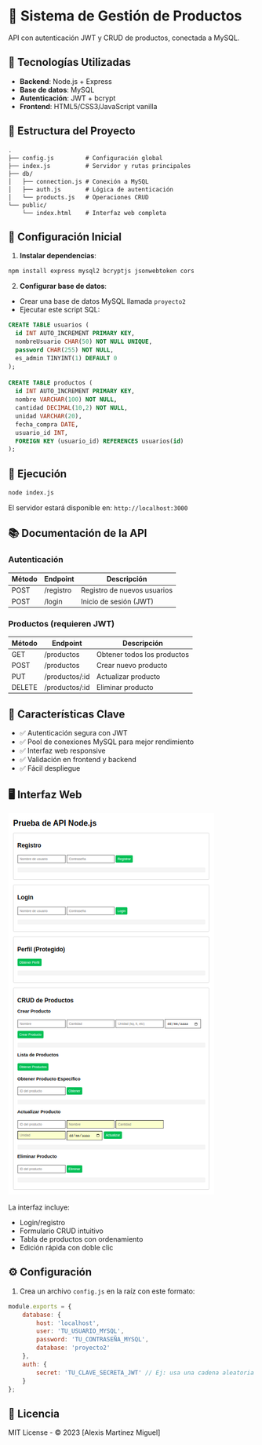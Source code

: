 # 🛒 Sistema de Gestión de Productos

API con autenticación JWT y CRUD de productos, conectada a MySQL.

## 🚀 Tecnologías Utilizadas
- **Backend**: Node.js + Express
- **Base de datos**: MySQL
- **Autenticación**: JWT + bcrypt
- **Frontend**: HTML5/CSS3/JavaScript vanilla

## 📂 Estructura del Proyecto
```plaintext
.
├── config.js         # Configuración global
├── index.js          # Servidor y rutas principales
├── db/
│   ├── connection.js # Conexión a MySQL
│   ├── auth.js       # Lógica de autenticación
│   └── products.js   # Operaciones CRUD
└── public/
    └── index.html    # Interfaz web completa
```

## 🔧 Configuración Inicial

1. **Instalar dependencias**:
```bash
npm install express mysql2 bcryptjs jsonwebtoken cors
```

2. **Configurar base de datos**:
- Crear una base de datos MySQL llamada `proyecto2`
- Ejecutar este script SQL:
```sql
CREATE TABLE usuarios (
  id INT AUTO_INCREMENT PRIMARY KEY,
  nombreUsuario CHAR(50) NOT NULL UNIQUE,
  password CHAR(255) NOT NULL,
  es_admin TINYINT(1) DEFAULT 0
);

CREATE TABLE productos (
  id INT AUTO_INCREMENT PRIMARY KEY,
  nombre VARCHAR(100) NOT NULL,
  cantidad DECIMAL(10,2) NOT NULL,
  unidad VARCHAR(20),
  fecha_compra DATE,
  usuario_id INT,
  FOREIGN KEY (usuario_id) REFERENCES usuarios(id)
);
```

## 🏃 Ejecución
```bash
node index.js
```
El servidor estará disponible en: `http://localhost:3000`

## 📚 Documentación de la API

### Autenticación
| Método | Endpoint    | Descripción                |
|--------|-------------|----------------------------|
| POST   | /registro   | Registro de nuevos usuarios|
| POST   | /login      | Inicio de sesión (JWT)     |

### Productos (requieren JWT)
| Método | Endpoint         | Descripción                 |
|--------|------------------|-----------------------------|
| GET    | /productos       | Obtener todos los productos |
| POST   | /productos       | Crear nuevo producto        |
| PUT    | /productos/:id   | Actualizar producto         |
| DELETE | /productos/:id   | Eliminar producto           |

## 🌟 Características Clave
- ✅ Autenticación segura con JWT
- ✅ Pool de conexiones MySQL para mejor rendimiento
- ✅ Interfaz web responsive
- ✅ Validación en frontend y backend
- ✅ Fácil despliegue

## 🖥️ Interfaz Web
![Captura de Pantalla](docs/img/interfazCompleta.png)

La interfaz incluye:
- Login/registro
- Formulario CRUD intuitivo
- Tabla de productos con ordenamiento
- Edición rápida con doble clic

## ⚙️ Configuración

1. Crea un archivo `config.js` en la raíz con este formato:
```javascript
module.exports = {
    database: {
        host: 'localhost',
        user: 'TU_USUARIO_MYSQL',
        password: 'TU_CONTRASEÑA_MYSQL',
        database: 'proyecto2'
    },
    auth: {
        secret: 'TU_CLAVE_SECRETA_JWT' // Ej: usa una cadena aleatoria fuerte
    }
};
```

## 📝 Licencia
MIT License - © 2023 [Alexis Martinez Miguel]